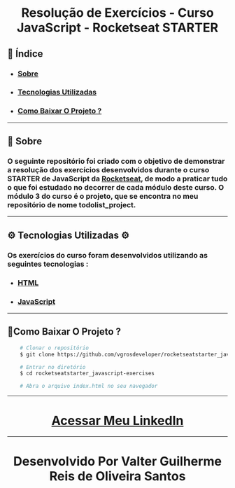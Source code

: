 <h1 align = "center">
Resolução de Exercícios - Curso JavaScript - Rocketseat STARTER
</h1>

## 🔖 Índice
- ### [Sobre](#-sobre)
- ### [Tecnologias Utilizadas](#-tecnologias-utilizadas)
- ### [Como Baixar O Projeto ?](#-como-baixar-o-projeto?)

---

## 🧾 Sobre

### O seguinte repositório foi criado com o objetivo de demonstrar a resolução dos exercícios desenvolvidos durante o curso **STARTER** de **JavaScript** da **[Rocketseat](https://rocketseat.com.br/)**, de modo a praticar tudo o que foi estudado no decorrer de cada módulo deste curso. O módulo 3 do curso é o projeto, que se encontra no meu repositório de nome **todolist_project**.
---
## ⚙ Tecnologias Utilizadas ⚙

### Os exercícios do curso foram desenvolvidos utilizando as seguintes tecnologias :

- ### [HTML](https://www.w3schools.com/html/default.asp)
- ### [JavaScript](https://www.w3schools.com/js/default.asp)
---
## 🔽Como Baixar O Projeto ?

```bash
    # Clonar o repositório
    $ git clone https://github.com/vgrosdeveloper/rocketseatstarter_javascript-exercises

    # Entrar no diretório
    $ cd rocketseatstarter_javascript-exercises

    # Abra o arquivo index.html no seu navegador
```
---
<h1 align ="center">
<a href="http://linkedin.com/in/valter-guilherme-reis-de-oliveira-santos-44a7851a0"> Acessar Meu LinkedIn </a>
</h1>

---

<h1 align = "center">
Desenvolvido Por Valter Guilherme Reis de Oliveira Santos

</h1>
